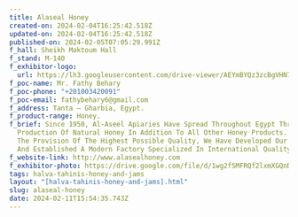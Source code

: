 ```yaml
---
title: Alaseal Honey
created-on: 2024-02-04T16:25:42.518Z
updated-on: 2024-02-04T16:25:42.518Z
published-on: 2024-02-05T07:05:29.991Z
f_hall: Sheikh Maktoum Hall
f_stand: M-140
f_exhibitor-logo:
  url: https://lh3.googleusercontent.com/drive-viewer/AEYmBYQz3zcBgVHN7xN5KBG03-zrRkkIOznTCykpoiSE6yAUVC8mATL6M6iM4uBKOXm2cpCsF7zdN6Qipgwi_ZSkdrLJ14MFeA=s1600
f_poc-name: Mr. Fathy Behary
f_poc-phone: "+201003420091"
f_poc-email: fathybehary6@gmail.com
f_address: Tanta – Gharbia, Egypt.
f_product-range: Honey.
f_brief: Since 1950, Al-Aseel Apiaries Have Spread Throughout Egypt Through The
  Production Of Natural Honey In Addition To All Other Honey Products. To Ensure
  The Provision Of The Highest Possible Quality, We Have Developed Our Apiaries
  And Established A Modern Factory Specialized In International Quality.
f_website-link: http://www.alasealhoney.com
f_exhibitor-photo: https://drive.google.com/file/d/1wg2fSMFRQf2lxmXGQnDqqYd9oIIckYl6/view?usp=drive_link
tags: halva-tahinis-honey-and-jams
layout: "[halva-tahinis-honey-and-jams].html"
slug: alaseal-honey
date: 2024-02-11T15:54:35.743Z
---
```

